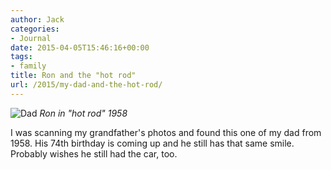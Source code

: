 ```yaml
---
author: Jack
categories:
- Journal
date: 2015-04-05T15:46:16+00:00
tags:
- family
title: Ron and the "hot rod"
url: /2015/my-dad-and-the-hot-rod/
---
```


  ![Dad](/img/2015/04/ron-in-hot-rod.jpg)
    _Ron in "hot rod" 1958_

I was scanning my grandfather's photos and found this one of my dad from 1958. His 74th birthday is coming up and he still has that same smile. Probably wishes he still had the car, too.
